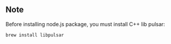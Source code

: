 ## Note
Before installing node.js package, you must install C++ lib pulsar:
````bash
brew install libpulsar
`````
